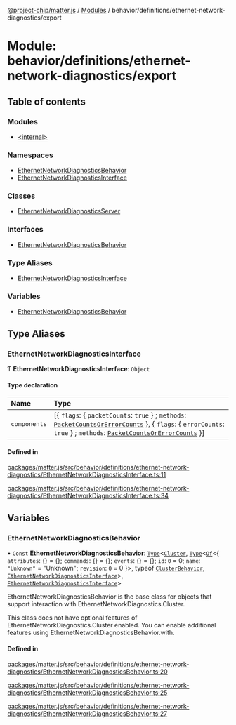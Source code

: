[@project-chip/matter.js](../README.md) / [Modules](../modules.md) / behavior/definitions/ethernet-network-diagnostics/export

# Module: behavior/definitions/ethernet-network-diagnostics/export

## Table of contents

### Modules

- [\<internal\>](behavior_definitions_ethernet_network_diagnostics_export._internal_.md)

### Namespaces

- [EthernetNetworkDiagnosticsBehavior](behavior_definitions_ethernet_network_diagnostics_export.EthernetNetworkDiagnosticsBehavior.md)
- [EthernetNetworkDiagnosticsInterface](behavior_definitions_ethernet_network_diagnostics_export.EthernetNetworkDiagnosticsInterface.md)

### Classes

- [EthernetNetworkDiagnosticsServer](../classes/behavior_definitions_ethernet_network_diagnostics_export.EthernetNetworkDiagnosticsServer.md)

### Interfaces

- [EthernetNetworkDiagnosticsBehavior](../interfaces/behavior_definitions_ethernet_network_diagnostics_export.EthernetNetworkDiagnosticsBehavior-1.md)

### Type Aliases

- [EthernetNetworkDiagnosticsInterface](behavior_definitions_ethernet_network_diagnostics_export.md#ethernetnetworkdiagnosticsinterface)

### Variables

- [EthernetNetworkDiagnosticsBehavior](behavior_definitions_ethernet_network_diagnostics_export.md#ethernetnetworkdiagnosticsbehavior)

## Type Aliases

### EthernetNetworkDiagnosticsInterface

Ƭ **EthernetNetworkDiagnosticsInterface**: `Object`

#### Type declaration

| Name | Type |
| :------ | :------ |
| `components` | [\{ `flags`: \{ `packetCounts`: ``true``  } ; `methods`: [`PacketCountsOrErrorCounts`](../interfaces/behavior_definitions_ethernet_network_diagnostics_export.EthernetNetworkDiagnosticsInterface.PacketCountsOrErrorCounts.md)  }, \{ `flags`: \{ `errorCounts`: ``true``  } ; `methods`: [`PacketCountsOrErrorCounts`](../interfaces/behavior_definitions_ethernet_network_diagnostics_export.EthernetNetworkDiagnosticsInterface.PacketCountsOrErrorCounts.md)  }] |

#### Defined in

[packages/matter.js/src/behavior/definitions/ethernet-network-diagnostics/EthernetNetworkDiagnosticsInterface.ts:11](https://github.com/project-chip/matter.js/blob/904d0c9b952b91f28a21803759c5e5c66ee4d272/packages/matter.js/src/behavior/definitions/ethernet-network-diagnostics/EthernetNetworkDiagnosticsInterface.ts#L11)

[packages/matter.js/src/behavior/definitions/ethernet-network-diagnostics/EthernetNetworkDiagnosticsInterface.ts:34](https://github.com/project-chip/matter.js/blob/904d0c9b952b91f28a21803759c5e5c66ee4d272/packages/matter.js/src/behavior/definitions/ethernet-network-diagnostics/EthernetNetworkDiagnosticsInterface.ts#L34)

## Variables

### EthernetNetworkDiagnosticsBehavior

• `Const` **EthernetNetworkDiagnosticsBehavior**: [`Type`](../interfaces/behavior_cluster_export.ClusterBehavior.Type.md)\<[`Cluster`](../interfaces/cluster_export.EthernetNetworkDiagnostics.Cluster.md), [`Type`](../interfaces/behavior_cluster_export.ClusterBehavior.Type.md)\<[`Of`](../interfaces/cluster_export.ClusterType.Of.md)\<\{ `attributes`: {} = \{}; `commands`: {} = \{}; `events`: {} = \{}; `id`: ``0`` = 0; `name`: ``"Unknown"`` = "Unknown"; `revision`: ``0`` = 0 }\>, typeof [`ClusterBehavior`](behavior_cluster_export.ClusterBehavior.md), [`EthernetNetworkDiagnosticsInterface`](behavior_definitions_ethernet_network_diagnostics_export.md#ethernetnetworkdiagnosticsinterface)\>, [`EthernetNetworkDiagnosticsInterface`](behavior_definitions_ethernet_network_diagnostics_export.md#ethernetnetworkdiagnosticsinterface)\>

EthernetNetworkDiagnosticsBehavior is the base class for objects that support interaction with EthernetNetworkDiagnostics.Cluster.

This class does not have optional features of EthernetNetworkDiagnostics.Cluster enabled. You can enable additional
features using EthernetNetworkDiagnosticsBehavior.with.

#### Defined in

[packages/matter.js/src/behavior/definitions/ethernet-network-diagnostics/EthernetNetworkDiagnosticsBehavior.ts:20](https://github.com/project-chip/matter.js/blob/904d0c9b952b91f28a21803759c5e5c66ee4d272/packages/matter.js/src/behavior/definitions/ethernet-network-diagnostics/EthernetNetworkDiagnosticsBehavior.ts#L20)

[packages/matter.js/src/behavior/definitions/ethernet-network-diagnostics/EthernetNetworkDiagnosticsBehavior.ts:25](https://github.com/project-chip/matter.js/blob/904d0c9b952b91f28a21803759c5e5c66ee4d272/packages/matter.js/src/behavior/definitions/ethernet-network-diagnostics/EthernetNetworkDiagnosticsBehavior.ts#L25)

[packages/matter.js/src/behavior/definitions/ethernet-network-diagnostics/EthernetNetworkDiagnosticsBehavior.ts:27](https://github.com/project-chip/matter.js/blob/904d0c9b952b91f28a21803759c5e5c66ee4d272/packages/matter.js/src/behavior/definitions/ethernet-network-diagnostics/EthernetNetworkDiagnosticsBehavior.ts#L27)
